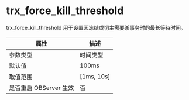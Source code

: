 trx_force_kill_threshold 
=============================================

trx_force_kill_threshold 用于设置因冻结或切主需要杀事务时的最长等待时间。


|      **属性**      |    **描述**    |
|------------------|--------------|
| 参数类型             | 时间类型         |
| 默认值              | 100ms        |
| 取值范围             | \[1ms, 10s\] |
| 是否重启 OBServer 生效 | 否            |



